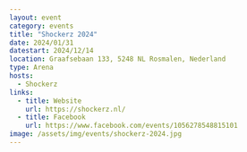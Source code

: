 ```yaml
---
layout: event
category: events
title: "Shockerz 2024"
date: 2024/01/31
datestart: 2024/12/14
location: Graafsebaan 133, 5248 NL Rosmalen, Nederland
type: Arena
hosts:
  - Shockerz
links:
  - title: Website
    url: https://shockerz.nl/
  - title: Facebook
    url: https://www.facebook.com/events/1056278548815101
image: /assets/img/events/shockerz-2024.jpg
---
```

